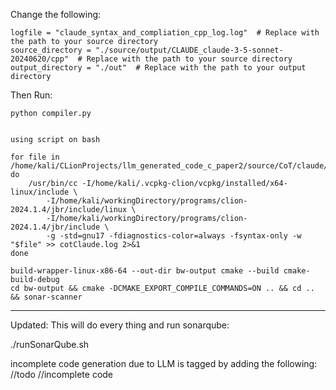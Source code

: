 Change the following:

    logfile = "claude_syntax_and_compliation_cpp_log.log"  # Replace with the path to your source directory
    source_directory = "./source/output/CLAUDE_claude-3-5-sonnet-20240620/cpp"  # Replace with the path to your source directory
    output_directory = "./out"  # Replace with the path to your output directory

Then Run:

```
python compiler.py


using script on bash

for file in /home/kali/CLionProjects/llm_generated_code_c_paper2/source/CoT/claude/*.c; do
    /usr/bin/cc -I/home/kali/.vcpkg-clion/vcpkg/installed/x64-linux/include \
        -I/home/kali/workingDirectory/programs/clion-2024.1.4/jbr/include/linux \
        -I/home/kali/workingDirectory/programs/clion-2024.1.4/jbr/include \
        -g -std=gnu17 -fdiagnostics-color=always -fsyntax-only -w "$file" >> cotClaude.log 2>&1
done

```


```
build-wrapper-linux-x86-64 --out-dir bw-output cmake --build cmake-build-debug 
cd bw-output && cmake -DCMAKE_EXPORT_COMPILE_COMMANDS=ON .. && cd .. && sonar-scanner
```
*******************************************
Updated:
This will do every thing and run sonarqube:

./runSonarQube.sh


incomplete code generation due to LLM is tagged by adding the following:
//todo    //incomplete code

